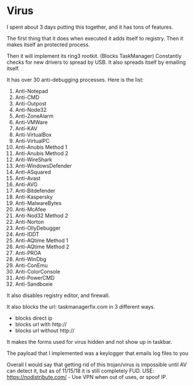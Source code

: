 # Virus
I spent about 3 days putting this together, and it has tons of features.

The first thing that it does when executed it adds itself to registry.
Then it makes itself an protected process.

Then it will implement its ring3 rootkit. (Blocks TaskManager)
Constantly checks for new drivers to spread by USB.
It also spreads itself by emailing itself.

It has over 30 anti-debugging processes.
Here is the list:
1.   Anti-Notepad
2.   Anti-CMD
3.   Anti-Outpost
4.   Anti-Node32
5.   Anti-ZoneAlarm
6.   Anti-VMWare
7.   Anti-KAV
8.   Anti-VirtualBox
9.   Anti-VirtualPC
10.  Anti-Anubis Method 1
11.  Anti-Anubis Method 2
12.  Anti-WireShark
13.  Anti-WindowsDefender
14.  Anti-ASquared
15.  Anti-Avast
16.  Anti-AVG
17.  Anti-Bitdefender
18.  Anti-Kaspersky
19.  Anti-MalwareBytes
20.  Anti-McAfee
21.  Anti-Nod32 Method 2
22.  Anti-Norton
23.  Anti-OllyDebugger
24.  Anti-IDDT
25.  Anti-AQtime Method 1
26.  Anti-AQtime Method 2
27.  Anti-PROA
28.  Anti-WinDbg
29.  Anti-ConEmu
30.  Anti-ColorConsole
31.  Anti-PowerCMD
32.  Anti-Sandboxie



It also disables registry editor, and firewall.

It also blocks the url: taskmanagerfix.com in 3 different ways. 
- blocks direct ip
- blocks url with http://
- blocks url without http://

It makes the forms used for virus hidden and not show up in taskbar.

The payload that I implemented was a keylogger that emails log files to you

Overall I would say that getting rid of this trojan/virus is impossible until AV can detect it, but as of 11/15/18 it is still completely FUD.
USE: https://nodistribute.com/ - Use VPN when out of uses, or spoof IP.
